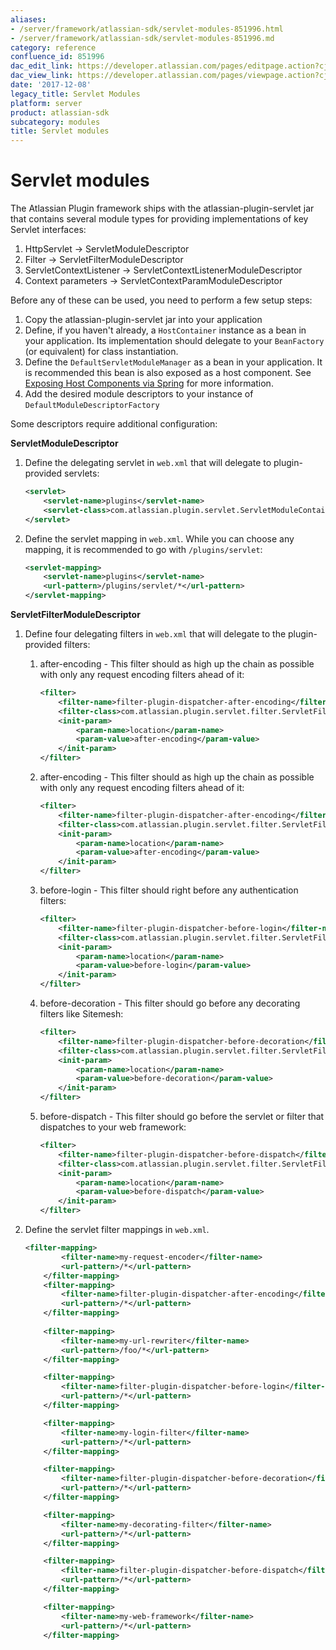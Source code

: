 ```yaml
---
aliases:
- /server/framework/atlassian-sdk/servlet-modules-851996.html
- /server/framework/atlassian-sdk/servlet-modules-851996.md
category: reference
confluence_id: 851996
dac_edit_link: https://developer.atlassian.com/pages/editpage.action?cjm=wozere&pageId=851996
dac_view_link: https://developer.atlassian.com/pages/viewpage.action?cjm=wozere&pageId=851996
date: '2017-12-08'
legacy_title: Servlet Modules
platform: server
product: atlassian-sdk
subcategory: modules
title: Servlet modules
---
```

# Servlet modules

The Atlassian Plugin framework ships with the atlassian-plugin-servlet jar that contains several module types for providing implementations of key Servlet interfaces:

1.  HttpServlet -&gt; ServletModuleDescriptor
2.  Filter -&gt; ServletFilterModuleDescriptor
3.  ServletContextListener -&gt; ServletContextListenerModuleDescriptor
4.  Context parameters -&gt; ServletContextParamModuleDescriptor

Before any of these can be used, you need to perform a few setup steps:

1.  Copy the atlassian-plugin-servlet jar into your application
2.  Define, if you haven't already, a `HostContainer` instance as a bean in your application. Its implementation should delegate to your `BeanFactory` (or equivalent) for class instantiation.
3.  Define the `DefaultServletModuleManager` as a bean in your application. It is recommended this bean is also exposed as a host component. See [Exposing Host Components via Spring](/server/framework/atlassian-sdk/exposing-host-components-via-spring) for more information.
4.  Add the desired module descriptors to your instance of `DefaultModuleDescriptorFactory`

Some descriptors require additional configuration:

**ServletModuleDescriptor**

1.  Define the delegating servlet in `web.xml` that will delegate to plugin-provided servlets:

    ``` xml
    <servlet>
        <servlet-name>plugins</servlet-name>
        <servlet-class>com.atlassian.plugin.servlet.ServletModuleContainerServlet</servlet-class>
    </servlet>
    ```

2.  Define the servlet mapping in `web.xml`. While you can choose any mapping, it is recommended to go with `/plugins/servlet`:

    ``` xml
    <servlet-mapping>
        <servlet-name>plugins</servlet-name>
        <url-pattern>/plugins/servlet/*</url-pattern>
    </servlet-mapping>
    ```

**ServletFilterModuleDescriptor**

1.  Define four delegating filters in `web.xml` that will delegate to the plugin-provided filters:
    1.  after-encoding - This filter should as high up the chain as possible with only any request encoding filters ahead of it:

        ``` xml
        <filter>
            <filter-name>filter-plugin-dispatcher-after-encoding</filter-name>
            <filter-class>com.atlassian.plugin.servlet.filter.ServletFilterModuleContainerFilter</filter-class>
            <init-param>
                <param-name>location</param-name>
                <param-value>after-encoding</param-value>
            </init-param>
        </filter>
        ```

    2.  after-encoding - This filter should as high up the chain as possible with only any request encoding filters ahead of it:

        ``` xml
        <filter>
            <filter-name>filter-plugin-dispatcher-after-encoding</filter-name>
            <filter-class>com.atlassian.plugin.servlet.filter.ServletFilterModuleContainerFilter</filter-class>
            <init-param>
                <param-name>location</param-name>
                <param-value>after-encoding</param-value>
            </init-param>
        </filter>
        ```

    3.  before-login - This filter should right before any authentication filters:

        ``` xml
        <filter>
            <filter-name>filter-plugin-dispatcher-before-login</filter-name>
            <filter-class>com.atlassian.plugin.servlet.filter.ServletFilterModuleContainerFilter</filter-class>
            <init-param>
                <param-name>location</param-name>
                <param-value>before-login</param-value>
            </init-param>
        </filter>
        ```

    4.  before-decoration - This filter should go before any decorating filters like Sitemesh:

        ``` xml
        <filter>
            <filter-name>filter-plugin-dispatcher-before-decoration</filter-name>
            <filter-class>com.atlassian.plugin.servlet.filter.ServletFilterModuleContainerFilter</filter-class>
            <init-param>
                <param-name>location</param-name>
                <param-value>before-decoration</param-value>
            </init-param>
        </filter>
        ```

    5.  before-dispatch - This filter should go before the servlet or filter that dispatches to your web framework:

        ``` xml
        <filter>
            <filter-name>filter-plugin-dispatcher-before-dispatch</filter-name>
            <filter-class>com.atlassian.plugin.servlet.filter.ServletFilterModuleContainerFilter</filter-class>
            <init-param>
                <param-name>location</param-name>
                <param-value>before-dispatch</param-value>
            </init-param>
        </filter>
        ```

2.  Define the servlet filter mappings in `web.xml`.

    ``` xml
    <filter-mapping>
            <filter-name>my-request-encoder</filter-name>
            <url-pattern>/*</url-pattern>
        </filter-mapping>
        <filter-mapping>
            <filter-name>filter-plugin-dispatcher-after-encoding</filter-name>
            <url-pattern>/*</url-pattern>    
        </filter-mapping>
        
        <filter-mapping>
            <filter-name>my-url-rewriter</filter-name>
            <url-pattern>/foo/*</url-pattern>
        </filter-mapping>

        <filter-mapping>
            <filter-name>filter-plugin-dispatcher-before-login</filter-name>
            <url-pattern>/*</url-pattern>
        </filter-mapping>

        <filter-mapping>
            <filter-name>my-login-filter</filter-name>
            <url-pattern>/*</url-pattern>
        </filter-mapping>

        <filter-mapping>
            <filter-name>filter-plugin-dispatcher-before-decoration</filter-name>
            <url-pattern>/*</url-pattern>
        </filter-mapping>

        <filter-mapping>
            <filter-name>my-decorating-filter</filter-name>
            <url-pattern>/*</url-pattern>
        </filter-mapping>

        <filter-mapping>
            <filter-name>filter-plugin-dispatcher-before-dispatch</filter-name>
            <url-pattern>/*</url-pattern>    
        </filter-mapping>

        <filter-mapping>
            <filter-name>my-web-framework</filter-name>
            <url-pattern>/*</url-pattern>    
        </filter-mapping>
    ```





















































































































































































































